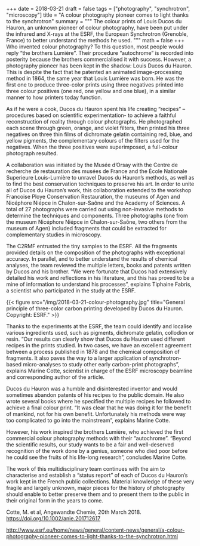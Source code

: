 +++
date = 2018-03-21
draft = false
tags = ["photography", "synchrotron", "microscopy"]
title = "A colour photography pioneer comes to light thanks to the synchrotron"
summary = """
The colour prints of Louis Ducos du Hauron, an unknown pioneer of colour photography, have been put under the infrared and X-rays at the ESRF, the European Synchrotron (Grenoble, France) to better understand the methods he used.
"""
math = false
+++
Who invented colour photography? To this question, most people would reply “the brothers Lumière”. Their procedure “autochrome” is recorded into posterity because the brothers commercialised it with success. However, a photography pioneer has been kept in the shadow: Louis Ducos du Hauron. This is despite the fact that he patented an animated image-processing method in 1864, the same year that Louis Lumière was born. He was the first one to produce three-color prints using three negatives printed into three colour positives (one red, one yellow and one blue), in a similar manner to how printers today function.

As if he were a cook, Ducos du Hauron spent his life creating “recipes” – procedures based on scientific experimentation- to achieve a faithful reconstruction of reality through colour photographs. He photographed each scene through green, orange, and violet filters, then printed his three negatives on three thin films of dichromate gelatin containing red, blue, and yellow pigments, the complementary colours of the filters used for the negatives. When the three positives were superimposed, a full-colour photograph resulted.

A collaboration was initiated by the Musée d’Orsay with the Centre de recherche de restauration des musées de France and the École Nationale Superieure Louis-Lumière to unravel Ducos du Hauron’s methods, as well as to find the best conservation techniques to preserve his art. In order to unite all of Ducos du Hauron’s work, this collaboration extended to the workshop Francoise Ploye Conservation Restauration, the museums of Agen and Nicéphore Niépce in Chalon-sur-Saône and the Academy of Sciences. A total of 27 photographs were carried out using non-invasive methods to determine the techniques and components. Three photographs (one from the museum Nicéphore Niépce in Chalon-sur-Saône, two others from the museum of Agen) included fragments that could be extracted for complementary studies in microscopy. 

The C2RMF entrusted the tiny samples to the ESRF. All the fragments provided details on the composition of the photographs with exceptional accuracy. In parallel, and to better understand the results of chemical analyses, the team reviewed the multiple letters, books and patents written by Ducos and his brother. “We were fortunate that Ducos had extensively detailed his work and reflections in his literature, and this has proved to be a mine of information to understand his processes”, explains Tiphaine Fabris, a scientist who participated in the study at the ESRF.

{{< figure src="/img/2018-03-21-colour-photography.jpg" title="General principle of three-color carbon printing developed by Ducos du Hauron. Copyright: ESRF." >}}

Thanks to the experiments at the ESRF, the team could identify and localise various ingredients used, such as pigments, dichromate gelatin, collodion or resin. “Our results can clearly show that Ducos du Hauron used different recipes in the prints studied. In two cases, we have an excellent agreement between a process published in 1878 and the chemical composition of fragments. It also paves the way to a larger application of synchrotron-based micro-analyses to study other early carbon-print photographs”, explains Marine Cotte, scientist in charge of the ESRF microscopy beamline and corresponding author of the article.

Ducos du Hauron was a humble and disinterested inventor and would sometimes abandon patents of his recipes to the public domain. He also wrote several books where he specified the multiple recipes he followed to achieve a final colour print. “It was clear that he was doing it for the benefit of mankind, not for his own benefit. Unfortunately his methods were way too complicated to go into the mainstream”, explains Marine Cotte.

However, his work inspired the brothers Lumière, who achieved the first commercial colour photography methods with their “autochrome”. “Beyond the scientific results, our study wants to be a fair and well-deserved recognition of the work done by a genius, someone who died poor before he could see the fruits of his life-long research”, concludes Marine Cotte.

The work of this multidisciplinary team continues with the aim to characterise and establish a “status report” of each of Ducos du Hauron’s work kept in the French public collections. Material knowledge of these very fragile and largely unknown, major pieces for the history of photography should enable to better preserve them and to present them to the public in their original form in the years to come. 

Cotte, M. et al, Angewandte Chemie, 20th March 2018. https://doi.org/10.1002/anie.201712617


http://www.esrf.eu/home/news/general/content-news/general/a-colour-photography-pioneer-comes-to-light-thanks-to-the-synchrotron.html
